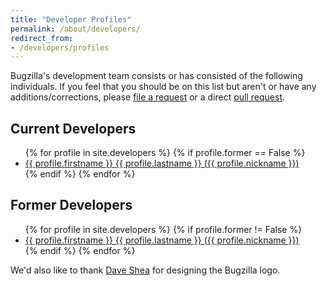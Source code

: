 ```yaml
---
title: "Developer Profiles"
permalink: /about/developers/
redirect_from:
- /developers/profiles
---
```


Bugzilla's development team consists or has consisted of the following
individuals. If you feel that
you should be on this list but aren't or have any additions/corrections, please
[file a request](https://bugzilla.mozilla.org/enter_bug.cgi?bug_file_loc=http%3A%2F%2Fwww.bugzilla.org%2Fdevelopers%2Fprofiles.html&bug_severity=normal&comment=Erase%20this%20and%20enter%20your%20changes%20or%20information%20here.%20%20You%20can%20upload%20your%20photo%20as%20an%20attachment%20if%20you%27re%20adding%2Fchanging%20a%20photo.%20%20Don%27t%20forget%20to%20update%20the%20summary%20above%21&component=bugzilla.org&op_sys=All&product=Bugzilla&rep_platform=All&short_desc=Add%2FUpdate%20info%20for%20%3Cchange%20this%20to%20your%20name%3E%20on%20the%20Developer%20Profiles&target_milestone=---&version=unspecified)
or a direct
[pull request](https://github.com/bugzilla/bugzilla.github.io).

## Current Developers

<ul>
{% for profile in site.developers %}
  {% if profile.former == False %}
  <li><a href="{{ profile.url }}">{{ profile.firstname }} {{ profile.lastname }} ({{ profile.nickname }})</a></li>
  {% endif %}
{% endfor %}
</ul>

## Former Developers

<ul>
{% for profile in site.developers %}
  {% if profile.former != False %}
  <li><a href="{{ profile.url }}">{{ profile.firstname }} {{ profile.lastname }} ({{ profile.nickname }})</a></li>
  {% endif %}
{% endfor %}
</ul>

We'd also like to thank [Dave Shea](http://mezzoblue.com/) for designing the Bugzilla logo.
